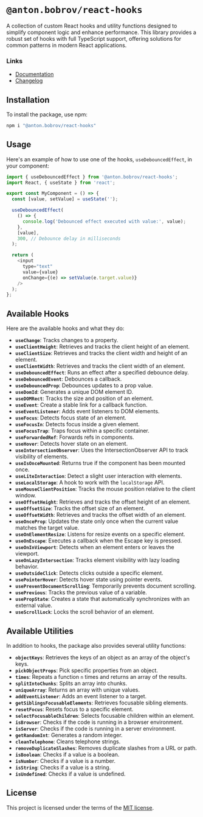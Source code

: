 # `@anton.bobrov/react-hooks`

A collection of custom React hooks and utility functions designed to simplify component logic and enhance performance. This library provides a robust set of hooks with full TypeScript support, offering solutions for common patterns in modern React applications.

### Links
- [Documentation](https://antonbobrov.github.io/react-kit/react-hooks/)
- [Changelog](https://github.com/antonbobrov/react-kit/blob/develop/apps/react-hooks/CHANGELOG.md)

## Installation

To install the package, use npm:

```bash
npm i "@anton.bobrov/react-hooks"
```

## Usage

Here's an example of how to use one of the hooks, `useDebouncedEffect`, in your component:

```js
import { useDebouncedEffect } from '@anton.bobrov/react-hooks';
import React, { useState } from 'react';

export const MyComponent = () => {
  const [value, setValue] = useState('');

  useDebouncedEffect(
    () => {
      console.log('Debounced effect executed with value:', value);
    },
    [value],
    300, // Debounce delay in milliseconds
  );

  return (
    <input
      type="text"
      value={value}
      onChange={(e) => setValue(e.target.value)}
    />
  );
};
```

## Available Hooks

Here are the available hooks and what they do:

- **`useChange`**: Tracks changes to a property.
- **`useClientHeight`**: Retrieves and tracks the client height of an element.
- **`useClientSize`**: Retrieves and tracks the client width and height of an element.
- **`useClientWidth`**: Retrieves and tracks the client width of an element.
- **`useDebouncedEffect`**: Runs an effect after a specified debounce delay.
- **`useDebouncedEvent`**: Debounces a callback.
- **`useDebouncedProp`**: Debounces updates to a prop value.
- **`useDomId`**: Generates a unique DOM element ID.
- **`useDOMRect`**: Tracks the size and position of an element.
- **`useEvent`**: Create a stable link for a callback function.
- **`useEventListener`**: Adds event listeners to DOM elements.
- **`useFocus`**: Detects focus state of an element.
- **`useFocusIn`**: Detects focus inside a given element.
- **`useFocusTrap`**: Traps focus within a specific container.
- **`useForwardedRef`**: Forwards refs in components.
- **`useHover`**: Detects hover state on an element.
- **`useIntersectionObserver`**: Uses the IntersectionObserver API to track visibility of elements.
- **`useIsOnceMounted`**: Returns true if the component has been mounted once.
- **`useLiteInteraction`**: Detect a slight user interaction with elements.
- **`useLocalStorage`**: A hook to work with the `localStorage` API.
- **`useMouseClientPosition`**: Tracks the mouse position relative to the client window.
- **`useOffsetHeight`**: Retrieves and tracks the offset height of an element.
- **`useOffsetSize`**: Tracks the offset size of an element.
- **`useOffsetWidth`**: Retrieves and tracks the offset width of an element.
- **`useOnceProp`**: Updates the state only once when the current value matches the target value.
- **`useOnElementResize`**: Listens for resize events on a specific element.
- **`useOnEscape`**: Executes a callback when the Escape key is pressed.
- **`useOnInViewport`**: Detects when an element enters or leaves the viewport.
- **`useOnLazyIntersection`**: Tracks element visibility with lazy loading behavior.
- **`useOutsideClick`**: Detects clicks outside a specific element.
- **`usePointerHover`**: Detects hover state using pointer events.
- **`usePreventDocumentScrolling`**: Temporarily prevents document scrolling.
- **`usePrevious`**: Tracks the previous value of a variable.
- **`usePropState`**: Creates a state that automatically synchronizes with an external value.
- **`useScrollLock`**: Locks the scroll behavior of an element.

## Available Utilities

In addition to hooks, the package also provides several utility functions:

- **`objectKeys`**: Retrieves the keys of an object as an array of the object's keys.
- **`pickObjectProps`**: Pick specific properties from an object.
- **`times`**: Repeats a function `n` times and returns an array of the results.
- **`splitIntoChunks`**: Splits an array into chunks.
- **`uniqueArray`**: Returns an array with unique values.
- **`addEventListener`**: Adds an event listener to a target.
- **`getSiblingsFocusableElements`**: Retrieves focusable sibling elements.
- **`resetFocus`**: Resets focus to a specific element.
- **`selectFocusableChildren`**: Selects focusable children within an element.
- **`isBrowser`**: Checks if the code is running in a browser environment.
- **`isServer`**: Checks if the code is running in a server environment.
- **`getRandomInt`**: Generates a random integer.
- **`cleanTelephone`**: Cleans telephone strings.
- **`removeDuplicateSlashes`**: Removes duplicate slashes from a URL or path.
- **`isBoolean`**: Checks if a value is a boolean.
- **`isNumber`**: Checks if a value is a number.
- **`isString`**: Checks if a value is a string.
- **`isUndefined`**: Checks if a value is undefined.

## License

This project is licensed under the terms of the
[MIT license](https://github.com/antonbobrov/react-kit/blob/develop/LICENSE).
